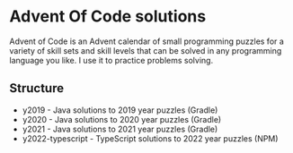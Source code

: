 # Advent Of Code solutions

Advent of Code is an Advent calendar of small programming puzzles for a variety of skill sets and skill levels that can
be solved in any programming language you like. I use it to practice problems solving.

## Structure

* y2019 - Java solutions to 2019 year puzzles (Gradle)
* y2020 - Java solutions to 2020 year puzzles (Gradle)
* y2021 - Java solutions to 2021 year puzzles (Gradle)
* y2022-typescript - TypeScript solutions to 2022 year puzzles (NPM)
